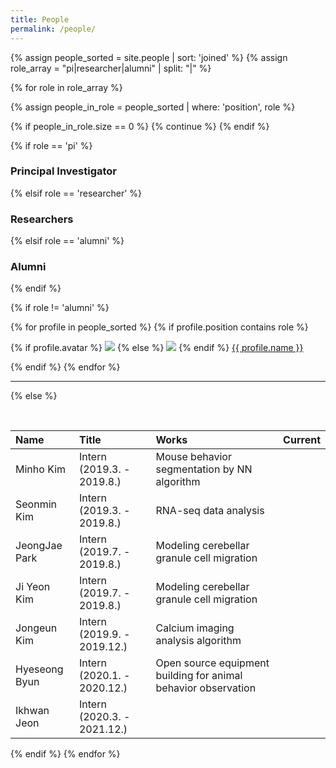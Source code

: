 ```yaml
---
title: People
permalink: /people/
---
```


{% assign people_sorted = site.people | sort: 'joined' %}
{% assign role_array = "pi|researcher|alumni" | split: "|" %}

{% for role in role_array %}

{% assign people_in_role = people_sorted | where: 'position', role %}

<!-- Skip section if there's nobody -->
{% if people_in_role.size == 0 %}
  {% continue %}
{% endif %}

<div class="pos_header">
{% if role == 'pi' %}
<h3>Principal Investigator</h3>
{% elsif role == 'researcher' %}
<h3>Researchers</h3>
{% elsif role == 'alumni' %}
<h3>Alumni</h3>
{% endif %}
</div>

{% if role != 'alumni' %}
<div class="content list people">
  {% for profile in people_sorted %}
    {% if profile.position contains role %}
      <div class="list-item-people">
        <p class="list-post-title">
          {% if profile.avatar %}
            <a href="{{ site.baseurl }}{{ profile.url }}"><img class="profile-thumbnail" src="{{site.baseurl}}/images/people/{{profile.avatar}}"></a>
          {% else %}
            <a href="{{ site.baseurl }}{{ profile.url }}"><img class="profile-thumbnail" src="http://evansheline.com/wp-content/uploads/2011/02/facebook-Storm-Trooper.jpg"></a>
          {% endif %}
          <a class="name" href="{{ site.baseurl }}{{ profile.url }}">{{ profile.name }}</a>
        </p>
      </div>    
    {% endif %}
  {% endfor %}
</div>
<hr>

{% else %}

<br>

| Name | Title | Works | Current |
| :------------- |:-------------| :-----------| :-----------|
| Minho Kim | Intern (2019.3. - 2019.8.) | Mouse behavior segmentation by NN algorithm | |
| Seonmin Kim | Intern (2019.3. - 2019.8.) | RNA-seq data analysis | |
| JeongJae Park | Intern (2019.7. - 2019.8.) | Modeling cerebellar granule cell migration | |
| Ji Yeon Kim | Intern (2019.7. - 2019.8.) | Modeling cerebellar granule cell migration | |
| Jongeun Kim | Intern (2019.9. - 2019.12.) | Calcium imaging analysis algorithm | |
| Hyeseong Byun | Intern (2020.1. - 2020.12.) | Open source equipment building for animal behavior observation | |
| Ikhwan Jeon | Intern (2020.3. - 2021.12.) | | |


{% endif %}
{% endfor %}
